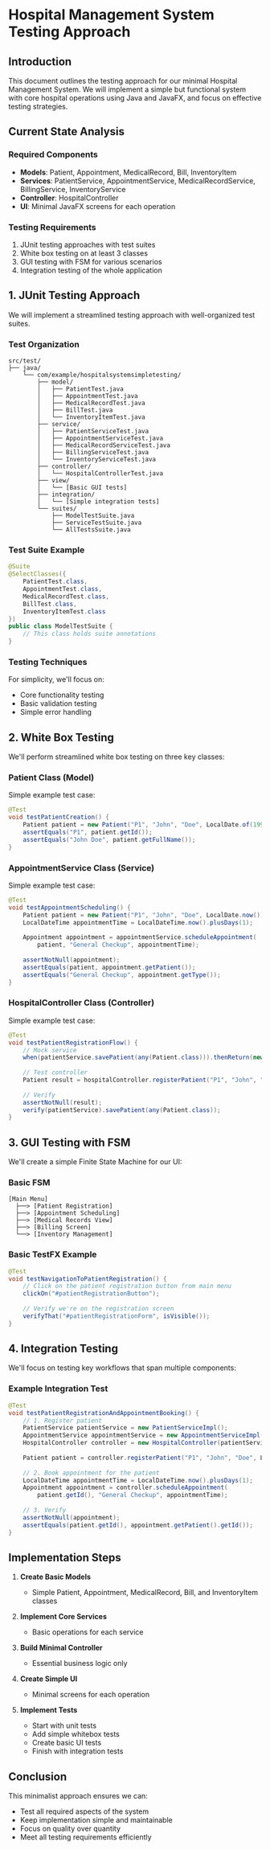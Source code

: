 # Hospital Management System Testing Approach

## Introduction
This document outlines the testing approach for our minimal Hospital Management System. We will implement a simple but functional system with core hospital operations using Java and JavaFX, and focus on effective testing strategies.

## Current State Analysis

### Required Components
- **Models**: Patient, Appointment, MedicalRecord, Bill, InventoryItem
- **Services**: PatientService, AppointmentService, MedicalRecordService, BillingService, InventoryService
- **Controller**: HospitalController
- **UI**: Minimal JavaFX screens for each operation

### Testing Requirements
1. JUnit testing approaches with test suites
2. White box testing on at least 3 classes
3. GUI testing with FSM for various scenarios
4. Integration testing of the whole application

## 1. JUnit Testing Approach

We will implement a streamlined testing approach with well-organized test suites.

### Test Organization

```
src/test/
├── java/
    └── com/example/hospitalsystemsimpletesting/
        ├── model/
        │   ├── PatientTest.java
        │   ├── AppointmentTest.java
        │   ├── MedicalRecordTest.java
        │   ├── BillTest.java
        │   └── InventoryItemTest.java
        ├── service/
        │   ├── PatientServiceTest.java
        │   ├── AppointmentServiceTest.java
        │   ├── MedicalRecordServiceTest.java
        │   ├── BillingServiceTest.java
        │   └── InventoryServiceTest.java
        ├── controller/
        │   └── HospitalControllerTest.java
        ├── view/
        │   └── [Basic GUI tests]
        ├── integration/
        │   └── [Simple integration tests]
        └── suites/
            ├── ModelTestSuite.java
            ├── ServiceTestSuite.java
            └── AllTestsSuite.java
```

### Test Suite Example

```java
@Suite
@SelectClasses({
    PatientTest.class,
    AppointmentTest.class,
    MedicalRecordTest.class,
    BillTest.class,
    InventoryItemTest.class
})
public class ModelTestSuite {
    // This class holds suite annotations
}
```

### Testing Techniques

For simplicity, we'll focus on:
- Core functionality testing
- Basic validation testing
- Simple error handling

## 2. White Box Testing

We'll perform streamlined white box testing on three key classes:

### Patient Class (Model)
Simple example test case:
```java
@Test
void testPatientCreation() {
    Patient patient = new Patient("P1", "John", "Doe", LocalDate.of(1990, 1, 1));
    assertEquals("P1", patient.getId());
    assertEquals("John Doe", patient.getFullName());
}
```

### AppointmentService Class (Service)
Simple example test case:
```java
@Test
void testAppointmentScheduling() {
    Patient patient = new Patient("P1", "John", "Doe", LocalDate.now());
    LocalDateTime appointmentTime = LocalDateTime.now().plusDays(1);
    
    Appointment appointment = appointmentService.scheduleAppointment(
        patient, "General Checkup", appointmentTime);
    
    assertNotNull(appointment);
    assertEquals(patient, appointment.getPatient());
    assertEquals("General Checkup", appointment.getType());
}
```

### HospitalController Class (Controller)
Simple example test case:
```java
@Test
void testPatientRegistrationFlow() {
    // Mock service
    when(patientService.savePatient(any(Patient.class))).thenReturn(new Patient("P1", "John", "Doe", null));
    
    // Test controller
    Patient result = hospitalController.registerPatient("P1", "John", "Doe", LocalDate.now());
    
    // Verify
    assertNotNull(result);
    verify(patientService).savePatient(any(Patient.class));
}
```

## 3. GUI Testing with FSM

We'll create a simple Finite State Machine for our UI:

### Basic FSM

```
[Main Menu]
  ├──> [Patient Registration]
  ├──> [Appointment Scheduling]
  ├──> [Medical Records View]
  ├──> [Billing Screen]
  └──> [Inventory Management]
```

### Basic TestFX Example

```java
@Test
void testNavigationToPatientRegistration() {
    // Click on the patient registration button from main menu
    clickOn("#patientRegistrationButton");
    
    // Verify we're on the registration screen
    verifyThat("#patientRegistrationForm", isVisible());
}
```

## 4. Integration Testing

We'll focus on testing key workflows that span multiple components:

### Example Integration Test

```java
@Test
void testPatientRegistrationAndAppointmentBooking() {
    // 1. Register patient
    PatientService patientService = new PatientServiceImpl();
    AppointmentService appointmentService = new AppointmentServiceImpl();
    HospitalController controller = new HospitalController(patientService, appointmentService);
    
    Patient patient = controller.registerPatient("P1", "John", "Doe", LocalDate.now());
    
    // 2. Book appointment for the patient
    LocalDateTime appointmentTime = LocalDateTime.now().plusDays(1);
    Appointment appointment = controller.scheduleAppointment(
        patient.getId(), "General Checkup", appointmentTime);
    
    // 3. Verify
    assertNotNull(appointment);
    assertEquals(patient.getId(), appointment.getPatient().getId());
}
```

## Implementation Steps

1. **Create Basic Models**
   - Simple Patient, Appointment, MedicalRecord, Bill, and InventoryItem classes

2. **Implement Core Services**
   - Basic operations for each service

3. **Build Minimal Controller**
   - Essential business logic only

4. **Create Simple UI**
   - Minimal screens for each operation

5. **Implement Tests**
   - Start with unit tests
   - Add simple whitebox tests
   - Create basic UI tests
   - Finish with integration tests

## Conclusion

This minimalist approach ensures we can:
- Test all required aspects of the system
- Keep implementation simple and maintainable
- Focus on quality over quantity
- Meet all testing requirements efficiently 